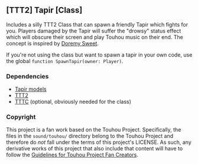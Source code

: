## \[TTT2\] Tapir \[Class\]

Includes a silly TTT2 Class that can spawn a friendly Tapir which fights for you.
Players damaged by the Tapir will suffer the "drowsy" status effect which will obscure their screen and play Touhou music on their end.
The concept is inspired by [Doremy Sweet](https://en.touhouwiki.net/wiki/Doremy_Sweet).

If you're not using the class but want to spawn a tapir in your own code, use the global `function SpawnTapir(owner: Player)`.

### Dependencies

+ [Tapir models](https://steamcommunity.com/sharedfiles/filedetails/?id=1327409757)
+ [TTT2](https://steamcommunity.com/sharedfiles/filedetails/?id=1357204556)
+ [TTTC](https://steamcommunity.com/sharedfiles/filedetails/?id=1368035687) (optional, obviously needed for the class)

### Copyright

This project is a fan work based on the Touhou Project.
Specifically, the files in the `sound/touhou/` directory belong to the Touhou Project and therefore do _not_ fall under the terms of this project's LICENSE.
As such, any derivative works of this project that also include that content will have to follow the [Guidelines for Touhou Project Fan Creators](https://touhou-project.news/guidelines_en).
